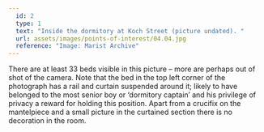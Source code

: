 ```yaml
---
  id: 2
  type: 1
  text: "Inside the dormitory at Koch Street (picture undated). "
  url: assets/images/points-of-interest/04.04.jpg
  reference: "Image: Marist Archive"
---
```

There are at least 33 beds visible in this picture – more are perhaps out of shot of the camera. Note that the bed in the top left corner of the photograph has a rail and curtain suspended around it; likely to have belonged to the most senior boy or ‘dormitory captain’ and his privilege of privacy a reward for holding this position. Apart from a crucifix on the mantelpiece and a small picture in the curtained section there is no decoration in the room.
        